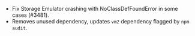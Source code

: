- Fix Storage Emulator crashing with NoClassDefFoundError in some cases (#3481).
- Removes unused dependency, updates `vm2` dependency flagged by `npm audit`.
